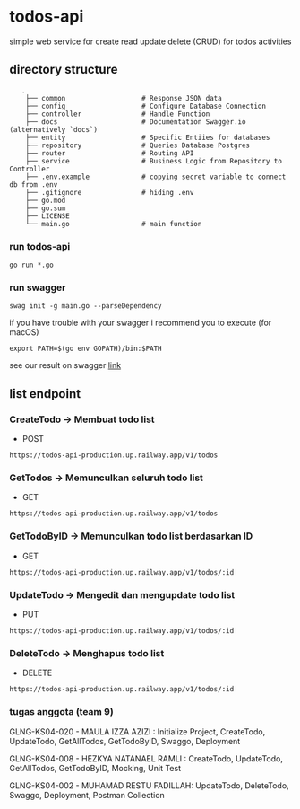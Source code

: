 # todos-api
simple web service for create read update delete (CRUD) for todos activities

## directory structure 
```
   .
    ├── common                   # Response JSON data
    ├── config                   # Configure Database Connection 
    ├── controller               # Handle Function 
    ├── docs                     # Documentation Swagger.io (alternatively `docs`)
    ├── entity                   # Specific Entiies for databases
    ├── repository               # Queries Database Postgres
    ├── router                   # Routing API
    ├── service                  # Business Logic from Repository to Controller
    ├── .env.example             # copying secret variable to connect db from .env
    ├── .gitignore               # hiding .env
    ├── go.mod                 
    ├── go.sum                   
    ├── LICENSE
    └── main.go                  # main function
```
### run todos-api 
```
go run *.go
```

### run swagger 
```
swag init -g main.go --parseDependency
```

if you have trouble with your swagger i recommend you to execute (for macOS)
```
export PATH=$(go env GOPATH)/bin:$PATH
```
see our result on swagger [link](https://editor.swagger.io)

## list endpoint

### CreateTodo -> Membuat todo list 
- POST 
```
https://todos-api-production.up.railway.app/v1/todos
```

### GetTodos -> Memunculkan seluruh todo list 
- GET
```
https://todos-api-production.up.railway.app/v1/todos
```

### GetTodoByID -> Memunculkan todo list berdasarkan ID
- GET 
```
https://todos-api-production.up.railway.app/v1/todos/:id
```

### UpdateTodo -> Mengedit dan mengupdate todo list
- PUT 
```
https://todos-api-production.up.railway.app/v1/todos/:id
```

### DeleteTodo -> Menghapus todo list 
- DELETE 
```
https://todos-api-production.up.railway.app/v1/todos/:id
```

### tugas anggota (team 9)

GLNG-KS04-020 - MAULA IZZA AZIZI      : Initialize Project, CreateTodo, UpdateTodo, GetAllTodos, GetTodoByID, Swaggo, Deployment

GLNG-KS04-008 - HEZKYA NATANAEL RAMLI : CreateTodo, UpdateTodo, GetAllTodos, GetTodoByID, Mocking, Unit Test

GLNG-KS04-002 - MUHAMAD RESTU FADILLAH: UpdateTodo, DeleteTodo, Swaggo, Deployment, Postman Collection


